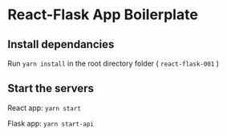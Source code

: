# React-Flask App Boilerplate

## Install dependancies
Run `yarn install` in the root directory folder ( `react-flask-001` )


## Start the servers
React app: `yarn start`

Flask app: `yarn start-api`